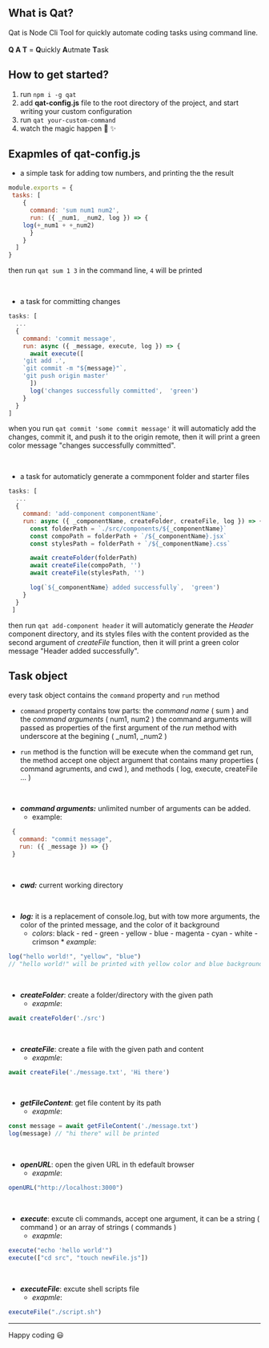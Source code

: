 ## What is Qat?
Qat is Node Cli Tool for quickly automate coding tasks using command line.
<br/>
<br />
**Q A T** = **Q**uickly **A**utmate **T**ask

## How to get started?

 1. run `npm i -g qat`
 2. add **qat-config.js** file to the root directory of the project, and start writing your custom configuration
 3. run `qat your-custom-command`
 4. watch the magic happen :clap: :sparkles:

## Exapmles of qat-config.js

 - a simple task for adding tow numbers, and printing the the result

```javascript
module.exports = {
 tasks: [
    {
      command: 'sum num1 num2',
      run: ({ _num1, _num2, log }) => {
	log(+_num1 + +_num2)
      }
    }
  ]
}
```
then run `qat sum 1 3` in the command line, `4` will be printed


<br/>

 - a task for committing changes
```javascript
tasks: [
  ...
  {
    command: 'commit message',
    run: async ({ _message, execute, log }) => {
      await execute([
	'git add .',
	`git commit -m "${message}"`,
	'git push origin master'
      ])
      log('changes successfully committed',  'green')
    }
  }
]

```
when you run `qat commit 'some commit message'` it will automaticly add the changes, commit it, and push it to the origin remote, then it will print a green color message  "changes successfully committed".


<br/>

 - a task for automaticly generate a commponent folder and starter files
```javascript
tasks: [
  ...
  {
    command: 'add-component componentName',
    run: async ({ _componentName, createFolder, createFile, log }) => {
      const folderPath = `./src/components/${_componentName}`
      const compoPath = folderPath + `/${_componentName}.jsx`
      const stylesPath = folderPath + `/${_componentName}.css`

      await createFolder(folderPath)
      await createFile(compoPath, '')
      await createFile(stylesPath, '')

      log(`${_componentName} added successfully`,  'green')
    }
  }
 ]

```
then run `qat add-component header`
it will automaticly generate the *Header* component directory, and its styles files with the content provided as the second argument of *createFile* function,  then it will print a green color message  "Header added successfully".
<br/>

## Task object
every task object contains the `command` property and `run` method
 * `command` property contains tow parts: the *command name* ( sum ) and the *command arguments* ( num1, num2 )
the command arguments will passed as properties of the first argument of the *run* method with underscore at the begining ( _num1, _num2 )

 * `run` method is the function will be execute when the command get run, the method accept one object argument that contains many properties ( command agruments, and cwd ), and methods ( log, execute, createFile ... )
 <br />

  *  ***command arguments:***  unlimited number of arguments can be added.
      * example:
```javascript
 {
   command: "commit message",
   run: ({ _message }) => {}
 }
```
 <br />

  * ***cwd:*** current working directory
 <br />

  * ***log:*** it is a replacement of console.log, but with tow more arguments, the color of the printed message, and the color of it background
       * *colors*: black - red - green - yellow - blue - magenta - cyan - white - crimson
        * *example*:
```javascript
log("hello world!", "yellow", "blue")
// "hello world!" will be printed with yellow color and blue background
```
<br/>

* ***createFolder***: create a folder/directory with the given path
	* *exapmle*:
```javascript
await createFolder('./src')
```
<br />

* ***createFile***: create a file with the given path and content
	* *exapmle*:
```javascript
await createFile('./message.txt', 'Hi there')
```
<br />

* ***getFileContent***: get file content by its path
	* *exapmle*:
```javascript
const message = await getFileContent('./message.txt')
log(message) // "hi there" will be printed
```
<br />

* ***openURL***: open the given URL in th edefault browser
	* *exapmle*:
```javascript
openURL("http://localhost:3000")
```
<br />

* ***execute***: excute cli commands, accept one argument, it can be a string ( command ) or an array of strings ( commands )
	* *exapmle*:
```javascript
execute("echo 'hello world'")
execute(["cd src", "touch newFile.js"])
```
<br />

* ***executeFile***: excute shell scripts file
	* *exapmle*:
```javascript
executeFile("./script.sh")
```

<hr />

Happy coding :smiley:
